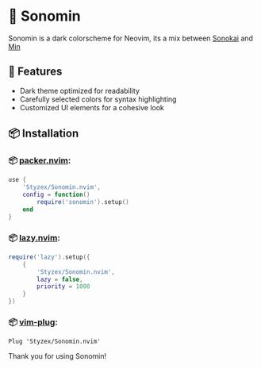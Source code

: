 # 🎨 Sonomin

Sonomin is a dark colorscheme for Neovim, its a mix between [Sonokai](https://github.com/sainnhe/sonokai) and [Min](https://github.com/miguelsolorio/min-theme)

## 🌟 Features

- Dark theme optimized for readability
- Carefully selected colors for syntax highlighting
- Customized UI elements for a cohesive look

## 📦 Installation

### 📦 [packer.nvim](https://github.com/wbthomason/packer.nvim):

```lua
use {
    'Styzex/Sonomin.nvim',
    config = function()
        require('sonomin').setup()
    end
}
```

### 📦 [lazy.nvim](https://github.com/folke/lazy.nvim):

```lua
require('lazy').setup({
    {
        'Styzex/Sonomin.nvim',
        lazy = false,
        priority = 1000
    }
})
```

### 📦 [vim-plug](https://github.com/junegunn/vim-plug):

```vim
Plug 'Styzex/Sonomin.nvim'
```

Thank you for using Sonomin!
